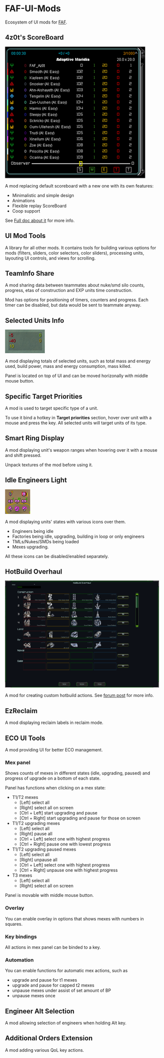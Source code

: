 # FAF-UI-Mods

Ecosystem of UI mods for [FAF](https://www.faforever.com/).

## 4z0t's ScoreBoard

![icon](./mods/4SB/icon.png)

A mod replacing default scoreboard with a new one with its own features:

* Minimalistic and simple design
* Animations
* Flexible replay ScoreBoard
* Coop support

See [Full doc about it](./mods/4SB/README.md) for more info.

## UI Mod Tools

A library for all other mods.
It contains tools for building various options for mods (filters, sliders, color selectors, color sliders), processing units, layouting UI controls, and views for scrolling.

## TeamInfo Share

A mod sharing data between teammates about nuke/smd silo counts, progress, etas of construction and EXP units time construction.

Mod has options for positioning of timers, counters and progress. Each timer can be disabled, but data would be sent to teammate anyway.

## Selected Units Info

![icon](./mods/SUI/icon.png)

A mod displaying totals of selected units, such as total mass and energy used, build power, mass and energy consumption, mass killed.

Panel is located on top of UI and can be moved horizonally with middle mouse button.

## Specific Target Priorities

A mod is used to target specific type of a unit.

To use it bind a hotkey in **Target priorities** section, hover over unit with a mouse and press the key.
All selected units will target units of its type.

## Smart Ring Display

A mod displaying unit's weapon ranges when hovering over it with a mouse and shift pressed.

Unpack textures of the mod before using it.

## Idle Engineers Light

![icon](./mods/IEL/icon.png)

A mod displaying units' states with various icons over them.

* Engineers being idle
* Factories being idle, upgrading, building in loop or only engineers
* TMLs/Nukes/SMDs being loaded
* Mexes upgrading.

All these icons can be disabled/enabled separately.

## HotBuild Overhaul

![icon](./mods/HBO/icon.png)

A mod for creating custom hotbuild actions.
See [forum post](https://forum.faforever.com/topic/3712/hotbuild-overhaul/1?_=1669191703421) for more info.

## EzReclaim

A mod displaying reclaim labels in reclaim mode.

## ECO UI Tools

A mod providing UI for better ECO management.

### Mex panel

Shows counts of mexes in different states (idle, upgrading, paused) and progress of upgrade on a bottom of each state.

Panel has functions when clicking on a mex state:

* T1/T2 mexes
  * [Left]              select all
  * [Right]             select all on screen
  * [Ctrl + Left]       start upgrading and pause
  * [Ctrl + Right]      start upgrading and pause for those on screen
* T1/T2 upgrading mexes
  * [Left]              select all
  * [Right]             pause all
  * [Ctrl + Left]       select one with highest progress
  * [Ctrl + Right]      pause one with lowest progress
* T1/T2 upgrading paused mexes
  * [Left]              select all
  * [Right]             unpause all
  * [Ctrl + Left]       select one with highest progress
  * [Ctrl + Right]      unpause one with highest progress
* T3 mexes
  * [Left]              select all
  * [Right]             select all on screen

Panel is movable with middle mouse button.

### Overlay

You can enable overlay in options that shows mexes with numbers in squares.

### Key bindings

All actions in mex panel can be binded to a key.

### Automation

You can enable functions for automatic mex actions, such as

* upgrade and pause for t1 mexes
* upgrade and pause for capped t2 mexes
* unpause mexes under assist of set amount of BP
* unpause mexes once

## Engineer Alt Selection

A mod allowing selection of engineers when holding Alt key.

## Additional Orders Extension

A mod adding various QoL key actions.
